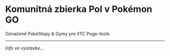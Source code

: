 # Komunitná zbierka PoI v Pokémon GO
Označené PokéStopy & Gymy pre IITC Pogo-tools

---

*Info vo výstavbe...*